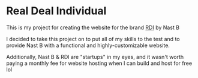 # Real Deal Individual

This is my project for creating the website for the brand [RDI](www.realdealindividual.com) by Nast B

I decided to take this project on to put all of my skills to the test and to provide Nast B with a functional and highly-customizable website. 

Additionally, Nast B & RDI are "startups" in my eyes, and it wasn't worth paying a monthly fee for website hosting when I can build and host for free lol
